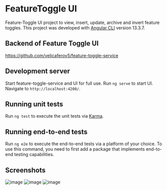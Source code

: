 # FeatureToggle UI

Feature-Toggle UI project to view, insert, update, archive and invert feature toggles.
This project was developed with [Angular CLI](https://github.com/angular/angular-cli) version 13.3.7.

## Backend of Feature Toggle UI
https://github.com/velicaferov5/feature-toggle-service

## Development server

Start feature-toggle-service and UI for full use. Run `ng serve` to start UI. Navigate to `http://localhost:4200/`.

## Running unit tests

Run `ng test` to execute the unit tests via [Karma](https://karma-runner.github.io).

## Running end-to-end tests

Run `ng e2e` to execute the end-to-end tests via a platform of your choice. To use this command, you need to first add a package that implements end-to-end testing capabilities.

## Screenshots

![image](https://user-images.githubusercontent.com/45332063/170813853-7dade763-ff2e-4968-8db0-92d9a5c9ec84.png)
![image](https://user-images.githubusercontent.com/45332063/170813875-45f15c7d-f129-49ed-92e8-08c7a7f30f98.png)
![image](https://user-images.githubusercontent.com/45332063/170813966-8bf1d949-6c38-430f-acbd-fdb275a727fb.png)

